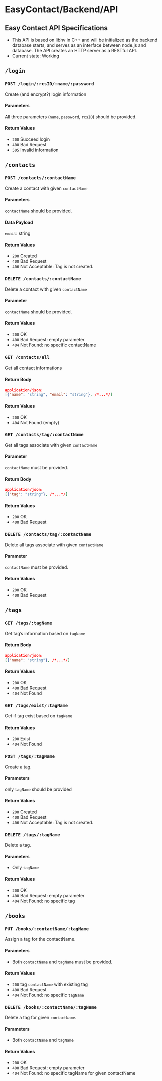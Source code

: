 # EasyContact/Backend/API
## Easy Contact API Specifications
- This API is based on libhv in C++ and will be initialized as the backend database starts, and serves as an interface between node.js and database.  The API creates an HTTP server as a RESTful API.  
- Current state: Working


## `/login`
### `POST /login/:rcsID/:name/:password`
Create (and encrypt?) login information

#### Parameters
All three parameters (`name`, `password`, `rcsID`) should be provided.

#### Return Values
- `200` Succeed login
- `400` Bad Request
- `505` Invalid information



## `/contacts`
### `POST /contacts/:contactName`
Create a contact with given `contactName`

#### Parameters
`contactName` should be provided.

#### Data Payload
`email`: string

#### Return Values
- `200` Created
- `400` Bad Request
- `406` Not Acceptable: Tag is not created.


### `DELETE /contacts/:contactName`
Delete a contact with given `contactName`

#### Parameter
`contactName` should be provided.

#### Return Values
- `200` OK
- `400` Bad Request: empty parameter
- `404` Not Found: no specific contactName


### `GET /contacts/all`
Get all contact informations

#### Return Body
```json
application/json: 
[{"name": "string", "email": "string"}, /*...*/]
```

#### Return Values
- `200` OK
- `404` Not Found (empty)


### `GET /contacts/tag/:contactName`
Get all tags associate with given `contactName`

#### Parameter
`contactName` must be provided.

#### Return Body
```json
application/json: 
[{"tag": "string"}, /*...*/]
```

#### Return Values
- `200` OK
- `400` Bad Request


### `DELETE /contacts/tag/:contactName`
Delete all tags associate with given `contactName`

#### Parameter
`contactName` must be provided.

#### Return Values
- `200` OK
- `400` Bad Request



## `/tags`
### `GET /tags/:tagName`
Get tag’s information based on `tagName` 

#### Return Body
```json
application/json: 
[{"name": "string"}, /*...*/]
```

#### Return Values
- `200` OK
- `400` Bad Request
- `404` Not Found


### `GET /tags/exist/:tagName`
Get if tag exist based on `tagName`

#### Return Values
- `200` Exist
- `404` Not Found


### `POST /tags/:tagName` 
Create a tag.

#### Parameters
only `tagName` should be provided

#### Return Values
- `200` Created 
- `400` Bad Request
- `406` Not Acceptable: Tag is not created.


### `DELETE /tags/:tagName`
Delete a tag.

#### Parameters
- Only `tagName`

#### Return Values
- `200` OK
- `400` Bad Request: empty parameter
- `404` Not Found: no specific tag



## `/books`
### `PUT /books/:contactName/:tagName`
Assign a tag for the contactName.

#### Parameters
- Both `contactName` and `tagName` must be provided.

#### Return Values
- `200` tag `contactName` with existing tag
- `400` Bad Request
- `404` Not Found: no specific `tagName`


### `DELETE /books/:contactName/:tagName`
Delete a tag for given `contactName`.

#### Parameters
- Both `contactName` and `tagName`

#### Return Values
- `200` OK
- `400` Bad Request: empty parameter
- `404` Not Found: no specific tagName for given contactName
